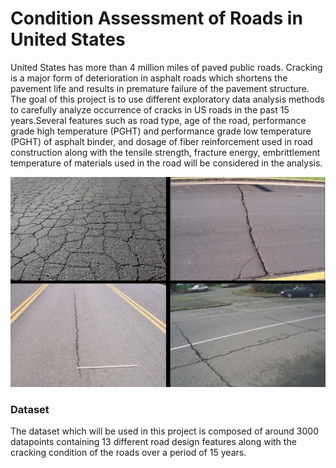 # Condition Assessment of Roads in United States

United States has more than 4 million miles of paved public roads. Cracking is a major form of deterioration in asphalt roads which shortens the pavement life and results in premature failure of the pavement structure. The goal of this project is to use different exploratory data analysis methods to carefully analyze occurrence of cracks in US roads in the past 15 years.Several features such as road type, age of the road, performance grade high temperature (PGHT) and performance grade low temperature (PGHT) of asphalt binder, and dosage of fiber reinforcement used in road construction along with the tensile strength, fracture energy, embrittlement temperature of materials used in the road will be considered in the analysis. 

<p><img src="CR1.jpg"></p>

### Dataset
The dataset which will be used in this project is composed of around 3000 datapoints containing 13 different road design features along with the cracking condition of the roads over a period of 15 years. 

